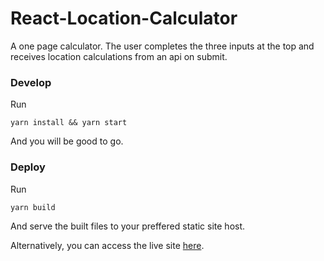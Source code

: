 
# React-Location-Calculator
A one page calculator. The user completes the three inputs at the top and receives location calculations from an api on submit. 

### Develop
Run 
```
yarn install && yarn start
```
And you will be good to go.

### Deploy
Run 
```
yarn build
```
And serve the built files to your preffered static site host.

Alternatively, you can access the live site <a href="http://ngc-calculator.surge.sh/">here</a>.
